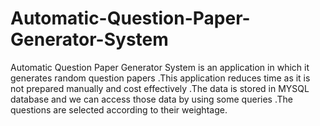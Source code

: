 # Automatic-Question-Paper-Generator-System
Automatic Question Paper Generator System is an application in which it generates random question papers .This application reduces time as it is not prepared manually and cost effectively .The data is stored in MYSQL database and we can access those data by using some queries .The questions are selected according to their weightage.

